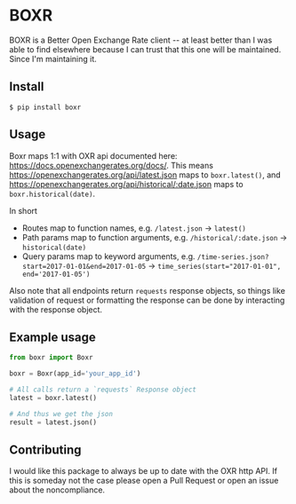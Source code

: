 BOXR
=======================

BOXR is a Better Open Exchange Rate client -- at least better than I was able to find
elsewhere because I can trust that this one will be maintained. Since I'm maintaining it.


## Install

```
$ pip install boxr
```

## Usage

Boxr maps 1:1 with OXR api documented here: https://docs.openexchangerates.org/docs/.
This means https://openexchangerates.org/api/latest.json maps to `boxr.latest()`,
and https://openexchangerates.org/api/historical/:date.json maps to `boxr.historical(date)`.

In short

* Routes map to function names, e.g. `/latest.json` -> `latest()`
* Path params map to function arguments, e.g. `/historical/:date.json` -> `historical(date)`
* Query params map to keyword arguments, e.g. `/time-series.json?start=2017-01-01&end=2017-01-05` -> `time_series(start="2017-01-01", end='2017-01-05')`

Also note that all endpoints return `requests` response objects, so things like validation
of request or formatting the response can be done by interacting with the response object.

## Example usage

```py
from boxr import Boxr

boxr = Boxr(app_id='your_app_id')

# All calls return a `requests` Response object
latest = boxr.latest()

# And thus we get the json
result = latest.json()
```

## Contributing

I would like this package to always be up to date with the OXR http API. If this
is someday not the case please open a Pull Request or open an issue about the noncompliance.
